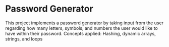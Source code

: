 # Password Generator
This project implements a password generator by taking input from the user regarding how 
many letters, symbols, and numbers the user would like to have within their password. 
Concepts applied: Hashing, dynamic arrays, strings, and loops

